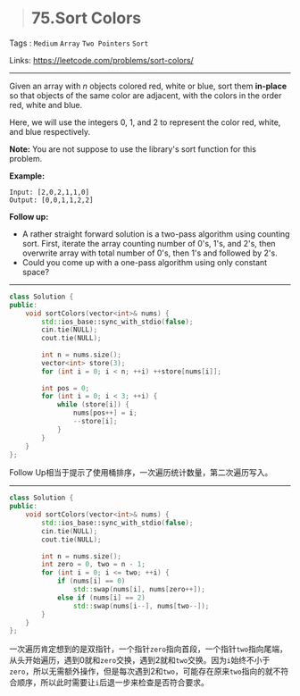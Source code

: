 > # 75.Sort Colors

Tags : `Medium` `Array` `Two Pointers` `Sort`

Links: <https://leetcode.com/problems/sort-colors/>

-----

Given an array with *n* objects colored red, white or blue, sort them **in-place** so that objects of the same color are adjacent, with the colors in the order red, white and blue.

Here, we will use the integers 0, 1, and 2 to represent the color red, white, and blue respectively.

**Note:** You are not suppose to use the library's sort function for this problem.

**Example:**

```
Input: [2,0,2,1,1,0]
Output: [0,0,1,1,2,2]
```

**Follow up:**

- A rather straight forward solution is a two-pass algorithm using counting sort.
  First, iterate the array counting number of 0's, 1's, and 2's, then overwrite array with total number of 0's, then 1's and followed by 2's.
- Could you come up with a one-pass algorithm using only constant space?

-----

```c++
class Solution {
public:
    void sortColors(vector<int>& nums) {
        std::ios_base::sync_with_stdio(false);
		cin.tie(NULL);
		cout.tie(NULL);
        
        int n = nums.size();
        vector<int> store(3);
        for (int i = 0; i < n; ++i) ++store[nums[i]];
        
        int pos = 0;
        for (int i = 0; i < 3; ++i) {
            while (store[i]) {
                nums[pos++] = i;
                --store[i];
            }
        }
    }
};
```

Follow Up相当于提示了使用桶排序，一次遍历统计数量，第二次遍历写入。

---

```c++
class Solution {
public:
    void sortColors(vector<int>& nums) {
        std::ios_base::sync_with_stdio(false);
		cin.tie(NULL);
		cout.tie(NULL);
        
        int n = nums.size();
        int zero = 0, two = n - 1;
        for (int i = 0; i <= two; ++i) {
            if (nums[i] == 0)
                std::swap(nums[i], nums[zero++]);
            else if (nums[i] == 2)
                std::swap(nums[i--], nums[two--]);
        }
    }
};
```

一次遍历肯定想到的是双指针，一个指针`zero`指向首段，一个指针`two`指向尾端，从头开始遍历，遇到0就和`zero`交换，遇到2就和`two`交换。因为`i`始终不小于`zero`，所以无需额外操作，但是每次遇到2和`two`，可能存在原来`two`指向的就不符合顺序，所以此时需要让`i`后退一步来检查是否符合要求。
